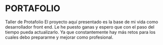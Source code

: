 # PORTAFOLIO
Taller de Protafolio
El proyecto aquí presentado es la base de mi vida como desarrollador front end. Le he puesto ganas y espero que con el paso del tiempo pueda actualizarlo. Ya que constantemente hay más retos para los cuales debo prepararme y mejorar como profesional.
